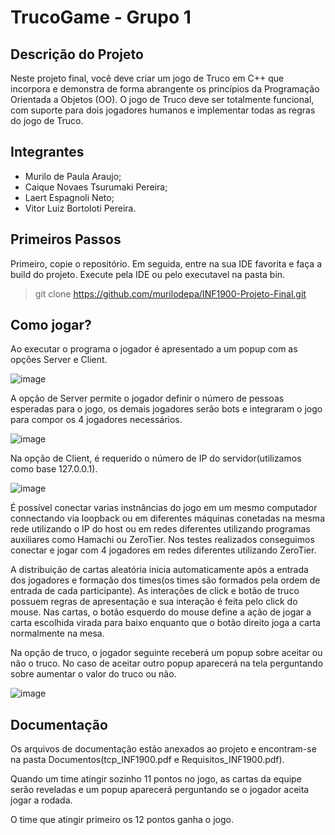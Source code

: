 # TrucoGame - Grupo 1

## Descrição do Projeto
Neste projeto final, você deve criar um jogo de Truco em C++ que incorpora e demonstra de forma abrangente os princípios da Programação Orientada a Objetos (OO). O jogo de Truco deve ser totalmente funcional, com suporte para dois jogadores humanos e implementar todas as regras do jogo de Truco.

## Integrantes
* Murilo de Paula Araujo;
* Caique Novaes Tsurumaki Pereira;
* Laert Espagnoli Neto;
* Vitor Luiz Bortoloti Pereira.


## Primeiros Passos
Primeiro, copie o repositório. Em seguida, entre na sua IDE favorita e faça a build do projeto. Execute pela IDE ou pelo executavel na pasta bin. 
> git clone https://github.com/murilodepa/INF1900-Projeto-Final.git


## Como jogar?
Ao executar o programa o jogador é apresentado a um popup com as opções Server e Client.

![image](https://github.com/murilodepa/INF1900-Projeto-Final/assets/37109251/14ff80bb-f5a7-4fd1-8003-7e7681123265)

A opção de Server permite o jogador definir o número de pessoas esperadas para o jogo, os demais jogadores serão bots e integraram o jogo para compor os 4 jogadores necessários.

![image](https://github.com/murilodepa/INF1900-Projeto-Final/assets/37109251/c2e459c5-68fb-49f1-9d72-cacf3c6e89a5)

Na opção de Client, é requerido o número de IP do servidor(utilizamos como base 127.0.0.1).

![image](https://github.com/murilodepa/INF1900-Projeto-Final/assets/37109251/4fd3d0ed-a429-4976-bf44-2e7ddc5f2b4d)

É possível conectar varias instnâncias do jogo em um mesmo computador connectando via loopback ou em diferentes máquinas conetadas na mesma rede utilizando o IP do host ou em redes diferentes utilizando programas auxiliares como Hamachi ou ZeroTier. Nos testes realizados conseguimos conectar e jogar com 4 jogadores em redes diferentes utilizando ZeroTier.


A distribuição de cartas aleatória inicia automaticamente após a entrada dos jogadores e formação dos times(os times são formados pela ordem de entrada de cada participante). As interações de click e botão de truco possuem regras de apresentação e sua interação é feita pelo click do mouse. Nas cartas, o botão esquerdo do mouse define a ação de jogar a carta escolhida virada para baixo enquanto que o botão direito joga a carta normalmente na mesa.

Na opção de truco, o jogador seguinte receberá um popup sobre aceitar ou não o truco. No caso de aceitar outro popup aparecerá na tela perguntando sobre aumentar o valor do truco ou não. 

![image](https://github.com/murilodepa/INF1900-Projeto-Final/assets/37109251/3e1030af-58e4-4ebf-a7a7-4e14e04a181f)

## Documentação
Os arquivos de documentação estão anexados ao projeto e encontram-se na pasta Documentos(tcp_INF1900.pdf e Requisitos_INF1900.pdf).


Quando um time atingir sozinho 11 pontos no jogo, as cartas da equipe serão reveladas e um popup aparecerá perguntando se o jogador aceita jogar a rodada.   

O time que atingir primeiro os 12 pontos ganha o jogo.
